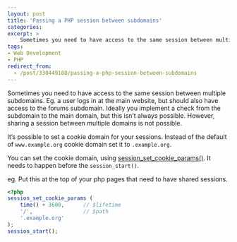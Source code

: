 ```yaml
---
layout: post
title: 'Passing a PHP session between subdomains'
categories: 
excerpt: >
    Sometimes you need to have access to the same session between multiple subdomains. Eg. a user logs in at the main website, but should also have access to the forums subdomain. Ideally you implement a check from the subdomain to the main domain, but this isn’t always possible.  However, sharing a session between multiple domains is not possible.
tags: 
- Web Development
- PHP
redirect_from:
  - /post/330449188/passing-a-php-session-between-subdomains
---
```


Sometimes you need to have access to the same session between multiple subdomains. Eg. a user logs in at the main website, but should also have access to the forums subdomain. Ideally you implement a check from the subdomain to the main domain, but this isn’t always possible.  However, sharing a session between multiple domains is not possible.

It’s possible to set a cookie domain for your sessions. Instead of the default of `www.example.org` cookie domain set it to `.example.org`.

You can set the cookie domain, using [session_set_cookie_params()](http://php.net/manual/en/function.session-set-cookie-params.php). It needs to happen before the `session_start()`.

eg. Put this at the top of your php pages that need to have shared sessions.
```php
<?php
session_set_cookie_params ( 
    time() + 3600,      // $lifetime
    '/',                // $path 
    '.example.org'
);
session_start();
```

